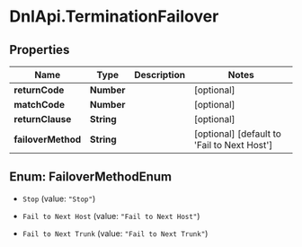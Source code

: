 # DnlApi.TerminationFailover

## Properties
Name | Type | Description | Notes
------------ | ------------- | ------------- | -------------
**returnCode** | **Number** |  | [optional] 
**matchCode** | **Number** |  | [optional] 
**returnClause** | **String** |  | [optional] 
**failoverMethod** | **String** |  | [optional] [default to &#39;Fail to Next Host&#39;]


<a name="FailoverMethodEnum"></a>
## Enum: FailoverMethodEnum


* `Stop` (value: `"Stop"`)

* `Fail to Next Host` (value: `"Fail to Next Host"`)

* `Fail to Next Trunk` (value: `"Fail to Next Trunk"`)




